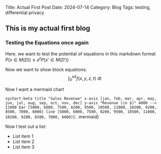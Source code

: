 Title: Actual First Post
Date: 2024-07-14
Category: Blog
Tags: testing, differential privacy

## This is my actual first blog

### Testing the Equations once again

Here, we want to test the potential of equations in this markdown format $P(x\in M(D)) \leq e^{\epsilon}P(x'\in M(D'))$

Now we want to show block equations:
$$
\int_0^\inf f(x,y,z,t)\text{ dt}
$$

Now I want a mermaid chart

``
xychart-beta
    title "Sales Revenue"
    x-axis [jan, feb, mar, apr, may, jun, jul, aug, sep, oct, nov, dec]
    y-axis "Revenue (in $)" 4000 --> 11000
    bar [5000, 6000, 7500, 8200, 9500, 10500, 11000, 10200, 9200, 8500, 7000, 6000]
    line [5000, 6000, 7500, 8200, 9500, 10500, 11000, 10200, 9200, 8500, 7000, 6000]
``{: .mermaid}

Now I test out a list:

- List item 1
- List item 2
- List item 3